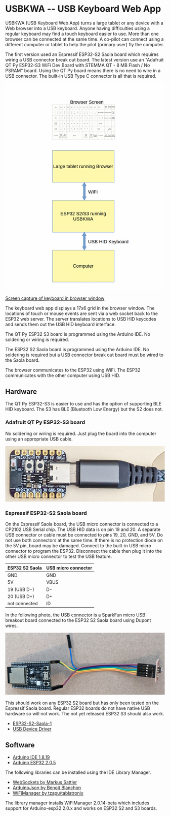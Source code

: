# USBKWA -- USB Keyboard Web App

USBKWA (USB Keyboard Web App) turns a large tablet or any device with a Web
browser into a USB keyboard. Anyone having difficulties using a regular
keyboard may find a touch keyboard easier to use. More than one browser
can be connected at the same time. A co-pilot can connect using a different
computer or tablet to help the pilot (primary user) fly the computer.

The first version used an Espressif ESP32-S2 Saola board which requires wiring
a USB connector break out board. The latest version use an "Adafruit QT Py
ESP32-S3 WiFi Dev Board with STEMMA QT - 8 MB Flash / No PSRAM" board. Using
the QT Py board means there is no need to wire in a USB connector. The built-in
USB Type C connector is all that is required.

![System Block Diagram](./images/usbkwa_system_diag.gif)

[Screen capture of keyboard in browser window](./images/Screen_Keyboard.gif)

The keyboard web app displays a 17x6 grid in the browser window. The locations
of touch or mouse events are sent via a web socket back to the ESP32 web
server. The server translates locations to USB HID keycodes and sends them out
the USB HID keyboard interface.

The QT Py ESP32 S3 board is programmed using the Arduino IDE. No soldering or
wiring is required.

The ESP32 S2 Saola board is programmed using the Arduino IDE. No soldering is
required but a USB connector break out board must be wired to the Saola board.

The browser communicates to the ESP32 using WiFi. The ESP32 communicates with
the other computer using USB HID.

## Hardware

The QT Py ESP32-S3 is easier to use and has the option of supporting BLE HID
keyboard. The S3 has BLE (Bluetooth Low Energy) but the S2 does not.

### Adafruit QT Py ESP32-S3 board

No soldering or wiring is required. Just plug the board into the computer using
an appropriate USB cable.

![QT Py ESPS2 S3 with USB cable](./images/qt_py_esp32_s3.jpg)

### Espressif ESP32-S2 Saola board

On the Espressif Saola board, the USB micro connector is connected to a CP2102
USB Serial chip. The USB HID data is on pin 19 and 20. A separate USB connector
or cable must be connected to pins 19, 20, GND, and 5V. Do not use both
connectors at the same time. If there is no protection diode on the 5V
pin, board may be damaged. Connect to the built-in USB micro
connector to program the ESP32. Disconnect the cable then plug it into the
other USB micro connector to test the USB feature.

ESP32 S2 Saola      |USB micro connector
--------------------|---------------------
GND                 |GND
5V                  |VBUS
19 (USB D-)         |D-
20 (USB D+)         |D+
not connected       |ID

In the following photo, the USB connector is a SparkFun micro USB breakout board
connected to the ESP32 S2 Saola board using Dupont wires.

![ESPS2 S2 with second USB connector](./images/esp32s2_usb.jpg)

This should work on any ESP32 S2 board but has only been tested on the
Espressif Saola board. Regular ESP32 boards do not have native USB hardware so
will not work. The not yet released ESP32 S3 should also work.

* [ESP32-S2-Saola-1](https://docs.espressif.com/projects/esp-idf/en/latest/esp32s2/hw-reference/esp32s2/user-guide-saola-1-v1.2.html)
* [USB Device Driver](https://docs.espressif.com/projects/esp-idf/en/latest/esp32s2/api-reference/peripherals/usb_device.html)

## Software

* [Arduino IDE 1.8.19](https://www.arduino.cc/en/software)
* [Arduino ESP32 2.0.5](https://docs.espressif.com/projects/arduino-esp32/en/latest/installing.html#installing-using-boards-manager)

The following libraries can be installed using the IDE Library Manager.

* [WebSockets by Markus Sattler](https://github.com/Links2004/arduinoWebSockets)
* [ArduinoJson by Benoit Blanchon](https://arduinojson.org/)
* [WiFiManager by tzapu/tablatronix](https://github.com/tzapu/WiFiManager)

The library manager installs WiFiManager 2.0.14-beta which includes support
for Arduino-esp32 2.0.x and works on ESP32 S2 and S3 boards.
